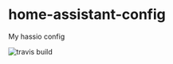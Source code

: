 # home-assistant-config
My hassio config

![travis build](https://travis-ci.org/dannyshaw/home-assistant-config.svg?branch=master)
